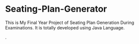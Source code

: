 # Seating-Plan-Generator

This is My Final Year Project of Seating Plan Generation During Examinations. It is totally developed using Java Language.































































































































































































































































































































































































































.






































